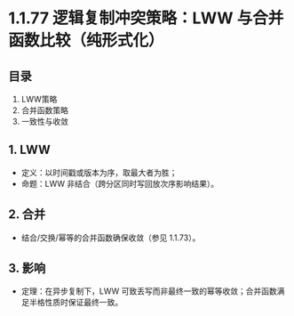 # 1.1.77 逻辑复制冲突策略：LWW 与合并函数比较（纯形式化）

## 目录

1. LWW策略
2. 合并函数策略
3. 一致性与收敛

## 1. LWW

- 定义：以时间戳或版本为序，取最大者为胜；
- 命题：LWW 非结合（跨分区同时写回放次序影响结果）。

## 2. 合并

- 结合/交换/幂等的合并函数确保收敛（参见 1.1.73）。

## 3. 影响

- 定理：在异步复制下，LWW 可致丢写而非最终一致的幂等收敛；合并函数满足半格性质时保证最终一致。
